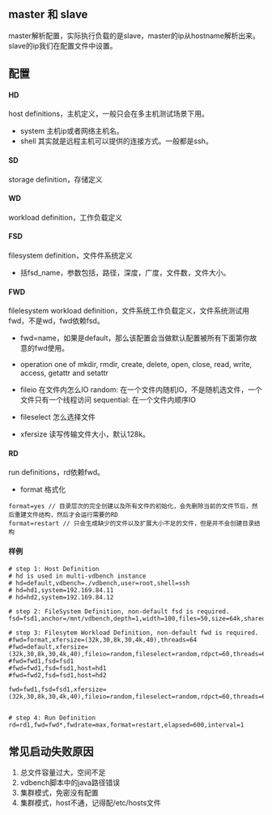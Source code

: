 ## master 和 slave
master解析配置，实际执行负载的是slave，master的ip从hostname解析出来。slave的ip我们在配置文件中设置。

## 配置
#### HD 
host definitions，主机定义，一般只会在多主机测试场景下用。
  * system	主机ip或者网络主机名。
  * shell	其实就是远程主机可以提供的连接方式。一般都是ssh。
	
#### SD
storage definition，存储定义

#### WD
workload definition，工作负载定义 

#### FSD
filesystem definition，文件件系统定义

* 括fsd_name，参数包括，路径，深度，广度，文件数，文件大小。

#### FWD
filelesystem workload definition，文件系统工作负载定义，文件系统测试用fwd，不是wd，fwd依赖fsd。
* fwd=name，如果是default，那么该配置会当做默认配置被所有下面第你故意的fwd使用。
* operation
	one of mkdir, rmdir, create, delete, open, close, read, write, access, getattr and setattr
	
* fileio 在文件内怎么IO
	random: 在一个文件内随机IO，不是随机选文件，一个文件只有一个线程访问
	sequential: 在一个文件内顺序IO

* fileselect 怎么选择文件
* xfersize 读写传输文件大小，默认128k。
	
#### RD
run definitions，rd依赖fwd。

* format 格式化

```
format=yes // 目录层次的完全创建以及所有文件的初始化，会先删除当前的文件节后，然后重建文件结构，然后才会运行需要的RD
format=restart // 只会生成缺少的文件以及扩展大小不足的文件，但是并不会创建目录结构
```

#### 样例

```
# step 1: Host Definition
# hd is used in multi-vdbench instance
# hd=default,vdbench=./vdbench,user=root,shell=ssh
# hd=hd1,system=192.169.84.11
# hd=hd2,system=192.169.84.12

# step 2: FileSystem Definition, non-default fsd is required.
fsd=fsd1,anchor=/mnt/vdbench,depth=1,width=100,files=50,size=64k,shared=yes

# step 3: Filesytem Workload Definition, non-default fwd is required.
#fwd=format,xfersize=(32k,30,8k,30,4k,40),threads=64
#fwd=default,xfersize=(32k,30,8k,30,4k,40),fileio=random,fileselect=random,rdpct=60,threads=64
#fwd=fwd1,fsd=fsd1
#fwd=fwd1,fsd=fsd1,host=hd1
#fwd=fwd2,fsd=fsd1,host=hd2

fwd=fwd1,fsd=fsd1,xfersize=(32k,30,8k,30,4k,40),fileio=random,fileselect=random,rdpct=60,threads=64


# step 4: Run Definition
rd=rd1,fwd=fwd*,fwdrate=max,format=restart,elapsed=600,interval=1
```

## 常见启动失败原因

1. 总文件容量过大，空间不足
2. vdbench脚本中的java路径错误
3. 集群模式，免密没有配置
4. 集群模式，host不通，记得配/etc/hosts文件
